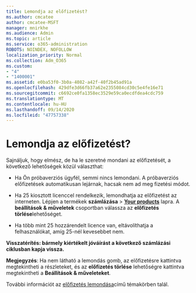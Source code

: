 ```yaml
---
title: Lemondja az előfizetést?
ms.author: cmcatee
author: cmcatee-MSFT
manager: mnirkhe
ms.audience: Admin
ms.topic: article
ms.service: o365-administration
ROBOTS: NOINDEX, NOFOLLOW
localization_priority: Normal
ms.collection: Adm_O365
ms.custom:
- "4"
- "1400001"
ms.assetid: e0ba53f0-3b0a-4082-a42f-40f2b45ad91a
ms.openlocfilehash: 429dfe3d66fb37a62e2355084cd30c5e4fe16e71
ms.sourcegitcommit: c6692ce0fa1358ec3529e59ca0ecdfdea4cdc759
ms.translationtype: MT
ms.contentlocale: hu-HU
ms.lasthandoff: 09/14/2020
ms.locfileid: "47757338"
---
```

# <a name="canceling-your-subscription"></a>Lemondja az előfizetést?

Sajnáljuk, hogy elmész, de ha le szeretné mondani az előfizetését, a következő lehetőségek közül választhat:
  
- Ha Ön próbaverziós ügyfél, semmi nincs lemondani. A próbaverziós előfizetések automatikusan lejárnak, hacsak nem ad meg fizetési módot.

- Ha 25 kiosztott licenccel rendelkezik, lemondhatja az előfizetést az interneten. Lépjen a termékek **számlázása** \> **[Your products](https://go.microsoft.com/fwlink/p/?linkid=842054)** lapra. A **beállítások & műveletek** csoportban válassza az **előfizetés törlése**lehetőséget.

- Ha több mint 25 hozzárendelt licence van, eltávolíthatja a felhasználókat, amíg 25-nél kevesebbet nem.
  
**Visszatérítés: bármely kiértékelt jóváírást a következő számlázási ciklusban kapja vissza.** 

**Megjegyzés**: Ha nem látható a lemondás gomb, az előfizetésre kattintva megtekintheti a részleteket, és az **előfizetés törlése** lehetőségre kattintva megtekintheti a **Beállítások & műveleteket**. 

További információt az [előfizetés lemondása](https://docs.microsoft.com/microsoft-365/commerce/subscriptions/cancel-your-subscription)című témakörben talál.
